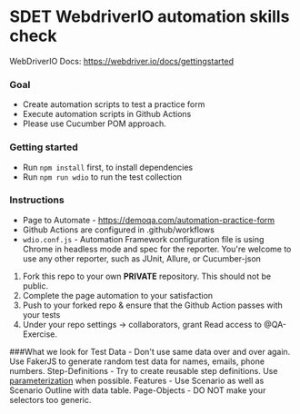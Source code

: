 #  SDET WebdriverIO automation skills check

WebDriverIO Docs: https://webdriver.io/docs/gettingstarted

### Goal

* Create automation scripts to test a practice form
* Execute automation scripts in Github Actions
* Please use Cucumber POM approach.

### Getting started

* Run `npm install` first, to install dependencies
* Run `npm run wdio` to run the test collection

### Instructions

* Page to Automate - https://demoqa.com/automation-practice-form
* Github Actions are configured in .github/workflows
* `wdio.conf.js` - Automation Framework configuration file is using Chrome in headless mode and spec for the reporter. You're welcome to use any other reporter, such as JUnit, Allure, or Cucumber-json

1. Fork this repo to your own **PRIVATE** repository. This should not be public.
1. Complete the page automation to your satisfaction
1. Push to your forked repo & ensure that the Github Action passes with your tests
1. Under your repo settings -> collaborators, grant Read access to @QA-Exercise.

###What we look for
Test Data - Don't use same data over and over again. Use FakerJS to generate random test data for names, emails, phone numbers.
Step-Definitions - Try to create reusable step definitions. Use [parameterization](https://github.com/cucumber/cucumber-expressions#readme) when possible.
Features - Use Scenario as well as Scenario Outline with data table.
Page-Objects - DO NOT make your selectors too generic.
